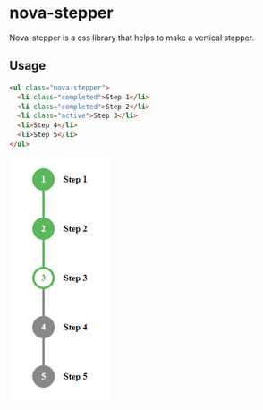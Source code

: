 # nova-stepper
Nova-stepper is a css library that helps to make a vertical stepper.

## Usage

```html
<ul class="nova-stepper">
  <li class="completed">Step 1</li>
  <li class="completed">Step 2</li>
  <li class="active">Step 3</li>
  <li>Step 4</li>
  <li>Step 5</li>
</ul>
```

![Image of Yaktocat](https://github.com/bulentbaday/nova-stepper/blob/main/screenshot.png)
